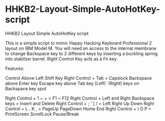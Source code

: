 HHKB2-Layout-Simple-AutoHotKey-script
=====================================

HHKB2 Layout Simple AutoHotKey script

This is a simple script to mimic Happy Hacking Keyboard Professional 2 layout on IBM Model M.
You will need an access to the internal membrane to change Backspace key to 2 different keys by inserting a buckling spring into stabilzer barrel.
Right Control Key acts as a Fn key.

Features:

Control Above Left Shift Key
Right Control + Tab = Capslock
Backspace above Enter key
Escape key above Tab key
\(Left) `(Right) keys on Backspace key spot

Right Control + 1 ~ + = F1 ~ F12
Right Control + Left and Right Backspace keys = Insert and Delete
Right Control + ; ' [ / = Left Right Up Down
Right Control + L . K , = PageUp PageDown Home End 
Right Control + I O P = PrintScreen ScrollLock Pause/Break

